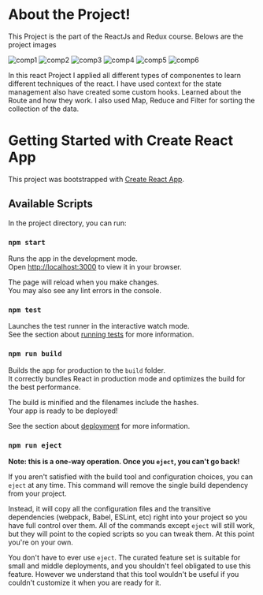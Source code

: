 # About the Project!

This Project is the part of the ReactJs and Redux course.
Belows are the project images

![comp1](https://user-images.githubusercontent.com/26798743/225752430-6b2a76ad-b690-40df-ae4e-52c1401da63f.PNG)
![comp2](https://user-images.githubusercontent.com/26798743/225752520-3e9304df-0185-4095-b32b-485b727f5500.PNG)
![comp3](https://user-images.githubusercontent.com/26798743/225752675-0b53f62a-0884-4b1b-b16b-f5c8a67993ba.PNG)
![comp4](https://user-images.githubusercontent.com/26798743/225752724-120bf0d5-4ceb-4dbc-85d8-4526802f076b.PNG)
![comp5](https://user-images.githubusercontent.com/26798743/225752751-cd1d2636-75f6-4bec-9f34-3a213063656b.PNG)
![comp6](https://user-images.githubusercontent.com/26798743/225752792-d806e8c8-18d4-4c6d-91df-afaaa2dd597d.PNG)


In this react Project I applied all different types of componentes to learn different techniques of the react. I have used context for the state management also have created some custom hooks. Learned about the Route and how they work. I also used Map, Reduce and Filter for sorting the collection of the data.

# Getting Started with Create React App

This project was bootstrapped with [Create React App](https://github.com/facebook/create-react-app).

## Available Scripts

In the project directory, you can run:

### `npm start`

Runs the app in the development mode.\
Open [http://localhost:3000](http://localhost:3000) to view it in your browser.

The page will reload when you make changes.\
You may also see any lint errors in the console.

### `npm test`

Launches the test runner in the interactive watch mode.\
See the section about [running tests](https://facebook.github.io/create-react-app/docs/running-tests) for more information.

### `npm run build`

Builds the app for production to the `build` folder.\
It correctly bundles React in production mode and optimizes the build for the best performance.

The build is minified and the filenames include the hashes.\
Your app is ready to be deployed!

See the section about [deployment](https://facebook.github.io/create-react-app/docs/deployment) for more information.

### `npm run eject`

**Note: this is a one-way operation. Once you `eject`, you can't go back!**

If you aren't satisfied with the build tool and configuration choices, you can `eject` at any time. This command will remove the single build dependency from your project.

Instead, it will copy all the configuration files and the transitive dependencies (webpack, Babel, ESLint, etc) right into your project so you have full control over them. All of the commands except `eject` will still work, but they will point to the copied scripts so you can tweak them. At this point you're on your own.

You don't have to ever use `eject`. The curated feature set is suitable for small and middle deployments, and you shouldn't feel obligated to use this feature. However we understand that this tool wouldn't be useful if you couldn't customize it when you are ready for it.

